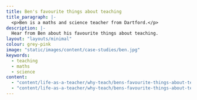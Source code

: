 ```yaml
---
title: Ben's favourite things about teaching
title_paragraph: |-
  <p>Ben is a maths and science teacher from Dartford.</p>
description: |-
  Hear from Ben about his favourite things about teaching.
layout: "layouts/minimal" 
colour: grey-pink 
image: "static/images/content/case-studies/ben.jpg" 
keywords:
  - teaching
  - maths
  - science
content: 
  - "content/life-as-a-teacher/why-teach/bens-favourite-things-about-teaching/header" 
  - "content/life-as-a-teacher/why-teach/bens-favourite-things-about-teaching/article"
---
```


